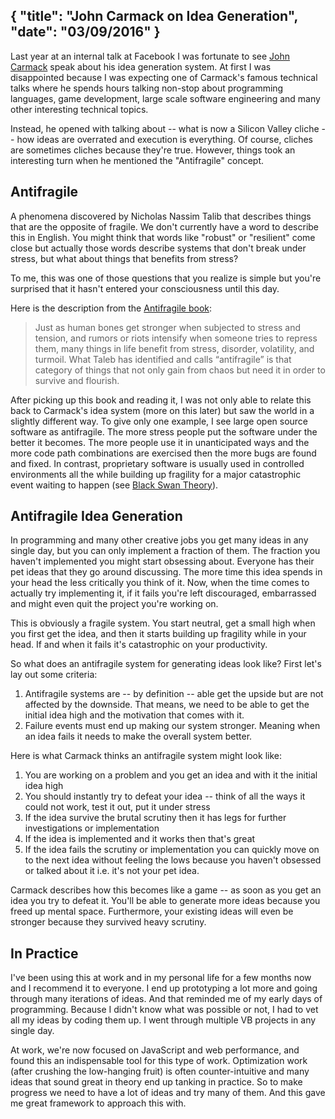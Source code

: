 {
  "title": "John Carmack on Idea Generation",
  "date": "03/09/2016"
}
---

Last year at an internal talk at Facebook I was fortunate to see [John
Carmack](https://en.wikipedia.org/wiki/John_Carmack) speak about his idea generation system. At first I was disappointed
because I was expecting one of Carmack's famous technical talks where he spends hours talking
non-stop about programming languages, game development, large scale software
engineering and many other interesting technical topics.

Instead, he opened with talking about -- what is now a Silicon Valley cliche --
how ideas are overrated and execution is everything. Of course, cliches are
sometimes cliches because they're true. However, things took an interesting turn
when he mentioned the "Antifragile" concept.

## Antifragile

A phenomena discovered by Nicholas Nassim Talib that describes things that are
the opposite of fragile. We don't currently have a word to describe this in
English. You might think that words like "robust" or "resilient" come close
but actually those words describe systems that don't break under stress, but
what about things that benefits from stress?

To me, this was one of those questions that you realize is simple but
you're surprised that it hasn't entered your consciousness until this day.

Here is the description from the [Antifragile book](http://www.amazon.com/gp/product/B0083DJWGO/ref=dp-kindle-redirect?ie=UTF8&btkr=1):

>Just as human bones get stronger when subjected to stress and tension, and rumors or riots intensify when someone tries to repress them, many things in life benefit from stress, disorder, volatility, and turmoil. What Taleb has identified and calls “antifragile” is that category of things that not only gain from chaos but need it in order to survive and flourish.

After picking up this book and reading it, I was not only able to relate this
back to Carmack's idea system (more on this later) but saw the world in a slightly different
way. To give only one example, I see large open source software as antifragile. The
more stress people put the software under the better it becomes. The more
people use it in unanticipated ways and the more code path combinations are
exercised then the more bugs are found and fixed. In contrast, proprietary
software is usually used in controlled environments all the while building up
fragility for a major catastrophic event waiting to happen (see [Black Swan
Theory](https://en.wikipedia.org/wiki/Black_swan_theory)).

## Antifragile Idea Generation

In programming and many other creative jobs you get many ideas in any single
day, but you can only implement a fraction of them. The fraction you haven't
implemented you might start obsessing about. Everyone has their pet ideas that
they go around discussing. The more time this idea spends in your head the less
critically you think of it. Now, when the time comes to
actually try implementing it, if it fails you're left discouraged, embarrassed and might even
quit the project you're working on.

This is obviously a fragile system. You start neutral, get a small high when you
first get the idea, and then it starts building up fragility while in your head. If and when it fails it's
catastrophic on your productivity.

So what does an antifragile system for generating ideas look like? First let's
lay out some criteria:

1. Antifragile systems are -- by definition -- able get the upside but are not
affected by the downside. That means, we need to be able to get the initial idea
high and the motivation that comes with it.
2. Failure events must end up making our system stronger. Meaning when an idea
fails it needs to make the overall system better.

Here is what Carmack thinks an antifragile system might look like:

1. You are working on a problem and you get an idea and with it the initial idea
high
2. You should instantly try to defeat your idea -- think of all the ways it
could not work, test it out, put it under stress
3. If the idea survive the brutal scrutiny then it has legs for further
investigations or implementation
4. If the idea is implemented and it works then that's great
5. If the idea fails the scrutiny or implementation you can quickly move on to
the next idea without feeling the lows because you haven't
obsessed or talked about it i.e. it's not your pet idea.

Carmack describes how this becomes like a game -- as soon as you get an idea you
try to defeat it. You'll be able to generate more ideas because you freed up
mental space. Furthermore, your existing ideas will
even be stronger because they survived heavy scrutiny.

## In Practice

I've been using this at work and in my personal life for a few months now and I
recommend it to everyone. I end up prototyping a lot more and going through many
iterations of ideas. And that reminded me of my early days of programming. Because I
didn't know what was possible or not, I had to vet all my ideas by
coding them up. I went through multiple VB projects in any single day.

At work, we're now focused on JavaScript and web performance, and found this an
indispensable tool for this type of work. Optimization work (after crushing the
low-hanging fruit) is often counter-intuitive and many ideas that sound great in
theory end up tanking in practice. So to make progress we need to have a lot of
ideas and try many of them. And this gave me great framework to approach this with.
